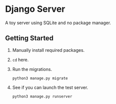 # Django Server

A toy server using SQLite and no package manager.

## Getting Started

1. Manually install required packages.
1. `cd` here.
1. Run the migrations.

    ```shell
    python3 manage.py migrate
    ```

1. See if you can launch the test server.

    ```shell
    python3 manage.py runserver
    ```
